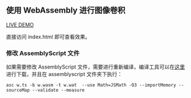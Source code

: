 ## 使用 WebAssembly 进行图像卷积

[LIVE DEMO](http://assembly.niexiaotao.com)

直接访问 index.html 即可查看效果。

### 修改 AssemblyScript 文件

如果需要修改 AssemblyScript 文件，需要进行重新编译，编译工具可以在[这里](https://github.com/AssemblyScript/assemblyscript) 进行下载，并且在 assemblyscript 文件夹下执行：

`asc w.ts -b w.wasm -t w.wat  --use Math=JSMath -O3 --importMemory --sourceMap --validate --measure`